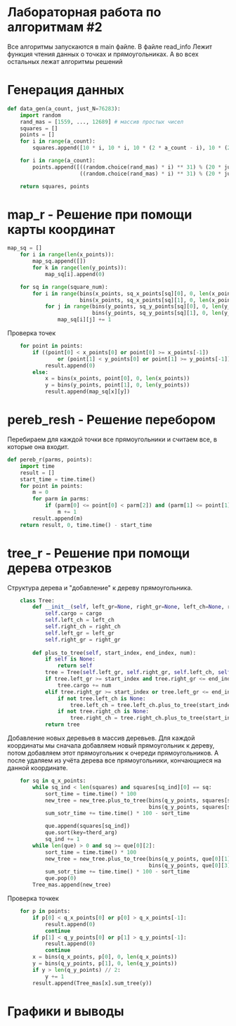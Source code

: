 # Лабораторная работа по алгоритмам #2
Все алгоритмы запускаются в main файле. В файле read_info Лежит функция чтения данных о точках и прямоугольниках. А во всех остальных лежат алгоритмы решений

# Генерация данных
```python
def data_gen(a_count, just_N=76283):
    import random
    rand_mas = [1559, ..., 12689] # массив простых чисел
    squares = []
    points = []
    for i in range(a_count):
        squares.append([10 * i, 10 * i, 10 * (2 * a_count - i), 10 * (2 * a_count - i)])

    for i in range(a_count):
        points.append([((random.choice(rand_mas) * i) ** 31) % (20 * just_N),
                       ((random.choice(rand_mas) * i) ** 31) % (20 * just_N)])

    return squares, points
```
# map_r - Решение при помощи карты координат
```python
map_sq = []
    for i in range(len(x_points)):
        map_sq.append([])
        for k in range(len(y_points)):
            map_sq[i].append(0)

    for sq in range(square_num):
        for i in range(bins(x_points, sq_x_points[sq][0], 0, len(x_points)),
                       bins(x_points, sq_x_points[sq][1], 0, len(x_points))):
            for j in range(bins(y_points, sq_y_points[sq][0], 0, len(y_points)),
                           bins(y_points, sq_y_points[sq][1], 0, len(y_points))):
                map_sq[i][j] += 1
```
Проверка точек
```python
    for point in points:
        if ((point[0] < x_points[0] or point[0] >= x_points[-1])
                or (point[1] < y_points[0] or point[1] >= y_points[-1])):
            result.append(0)
        else:
            x = bins(x_points, point[0], 0, len(x_points))
            y = bins(y_points, point[1], 0, len(y_points))
            result.append(map_sq[x][y])
```
# pereb_resh - Решение перебором
Перебираем для каждой точки все прямоугольники и считаем все, в которые она входит.
```python
def pereb_r(parms, points):
    import time
    result = []
    start_time = time.time()
    for point in points:
        m = 0
        for parm in parms:
            if (parm[0] <= point[0] < parm[2]) and (parm[1] <= point[1] < parm[3]):
                m += 1
        result.append(m)
    return result, 0, time.time() - start_time
```
# tree_r - Решение при помощи дерева отрезков
Структура дерева и "добавление" к дереву прямоугольника.
```python
    class Tree:
        def __init__(self, left_gr=None, right_gr=None, left_ch=None, right_ch=None, cargo=0, ):
            self.cargo = cargo
            self.left_ch = left_ch
            self.right_ch = right_ch
            self.left_gr = left_gr
            self.right_gr = right_gr
            
        def plus_to_tree(self, start_index, end_index, num):
            if self is None:
                return self
            tree = Tree(self.left_gr, self.right_gr, self.left_ch, self.right_ch, self.cargo)
            if tree.left_gr >= start_index and tree.right_gr <= end_index:
                tree.cargo += num
            elif tree.right_gr >= start_index or tree.left_gr <= end_index:
                if not tree.left_ch is None:
                    tree.left_ch = tree.left_ch.plus_to_tree(start_index, end_index, num)
                if not tree.right_ch is None:
                    tree.right_ch = tree.right_ch.plus_to_tree(start_index, end_index, num)
            return tree
```
Добавление новых деревьев в массив деревьев.
Для каждой координаты мы сначала добавляем новый прямоугольник к дереву, потом добавляем этот прямоугольник к очереди прямоугольников. А после удаляем из учёта дерева все прямоугольники, кончающиеся на данной координате.
```python
    for sq in q_x_points:
        while sq_ind < len(squares) and squares[sq_ind][0] == sq:
            sort_time = time.time() * 100
            new_tree = new_tree.plus_to_tree(bins(q_y_points, squares[sq_ind][1], 0, len(q_y_points)),
                                             bins(q_y_points, squares[sq_ind][3], 0, len(q_y_points)), 1)
            sum_sotr_time += time.time() * 100 - sort_time

            que.append(squares[sq_ind])
            que.sort(key=therd_arg)
            sq_ind += 1
        while len(que) > 0 and sq >= que[0][2]:
            sort_time = time.time() * 100
            new_tree = new_tree.plus_to_tree(bins(q_y_points, que[0][1], 0, len(q_y_points)),
                                             bins(q_y_points, que[0][3], 0, len(q_y_points)), -1)
            sum_sotr_time += time.time() * 100 - sort_time
            que.pop(0)
        Tree_mas.append(new_tree)
```
Проверка точкек
```python
    for p in points:
        if p[0] < q_x_points[0] or p[0] > q_x_points[-1]:
            result.append(0)
            continue
        if p[1] < q_y_points[0] or p[1] > q_y_points[-1]:
            result.append(0)
            continue
        x = bins(q_x_points, p[0], 0, len(q_x_points))
        y = bins(q_y_points, p[1], 0, len(q_y_points))
        if y > len(q_y_points) // 2:
            y += 1
        result.append(Tree_mas[x].sum_tree(y))
```
# Графики и выводы


